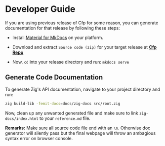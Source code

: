 # Developer Guide

If you are using previous release of Cfp for some reason, you can generate documentation for that release by following these steps:

- Install [Material for MkDocs](https://squidfunk.github.io/mkdocs-material/getting-started/) on your platform.

- Download and extract `Source code (zip)` for your target release at [**Cfp Repo**](https://github.com/bitlaab-bolt/cfp)

- Now, `cd` into your release directory and run: `mkdocs serve`

## Generate Code Documentation

To generate Zig's API documentation, navigate to your project directory and run:

```sh
zig build-lib -femit-docs=docs/zig-docs src/root.zig
```

Now, clean up any unwanted generated file and make sure to link `zig-docs/index.html` to your `reference.md` file.

**Remarks:** Make sure all source code file end with an `\n`. Otherwise doc generator will silently pass but the final webpage will throw an ambagious syntax error on browser console.